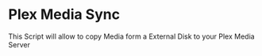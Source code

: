 # Plex Media Sync

This Script will allow to copy Media form a External Disk to your Plex Media Server